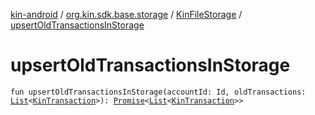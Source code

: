 [kin-android](../../index.md) / [org.kin.sdk.base.storage](../index.md) / [KinFileStorage](index.md) / [upsertOldTransactionsInStorage](./upsert-old-transactions-in-storage.md)

# upsertOldTransactionsInStorage

`fun upsertOldTransactionsInStorage(accountId: Id, oldTransactions: `[`List`](https://kotlinlang.org/api/latest/jvm/stdlib/kotlin.collections/-list/index.html)`<`[`KinTransaction`](../../org.kin.sdk.base.stellar.models/-kin-transaction/index.md)`>): `[`Promise`](../../org.kin.sdk.base.tools/-promise/index.md)`<`[`List`](https://kotlinlang.org/api/latest/jvm/stdlib/kotlin.collections/-list/index.html)`<`[`KinTransaction`](../../org.kin.sdk.base.stellar.models/-kin-transaction/index.md)`>>`